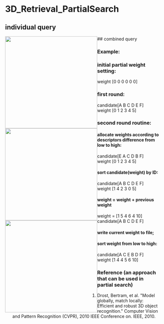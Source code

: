 # 3D_Retrieval_PartialSearch

## individual query
<a style="float:left;">
    <img src="https://github.com/mincongzhang/3D_Retrieval_PartialSearch/raw/master/individual_query_results1.png"  height="300"/>
</a>
<a style="float:left;">
    <img src="https://github.com/mincongzhang/3D_Retrieval_PartialSearch/raw/master/individual_query_results2.png"  height="300"/>
</a>
## combined query
<a style="float:left;">
    <img src="https://github.com/mincongzhang/3D_Retrieval_PartialSearch/raw/master/combined_results.png" height="300"/>
</a>




### Example:
### initial partial weight setting:
weight   [0 0 0 0 0 0]  

### first round:  
candidate[A B C D E F]  
weight   [0 1 2 3 4 5]  

### second round routine:  
#### allocate weights according to descriptors difference from low to high:  
candidate[E A C D B F]  
weight   [0 1 2 3 4 5]  

#### sort candidate(weight) by ID:  
candidate[A B C D E F]  
weight   [1 4 2 3 0 5]  

#### weight = weight + previous weight  
weight = [1 5 4 6 4 10]  
candidate[A B C D E F]  

#### write current weight to file;  

#### sort weight from low to high:  
candidate[A C E B D F]  
weight   [1 4 4 5 6 10]  


### Reference (an approach that can be used in partial search)
1. Drost, Bertram, et al. "Model globally, match locally: Efficient and robust 3D object recognition." Computer Vision and Pattern Recognition (CVPR), 2010 IEEE Conference on. IEEE, 2010. 
